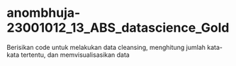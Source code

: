 # anombhuja-23001012_13_ABS_datascience_Gold

Berisikan code untuk melakukan data cleansing, menghitung jumlah kata-kata tertentu, dan memvisualisasikan data
